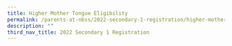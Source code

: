 ```yaml
---
title: Higher Mother Tongue Eligibility
permalink: /parents-at-nbss/2022-secondary-1-registration/higher-mother-tongue-eligibility
description: ""
third_nav_title: 2022 Secondary 1 Registration
---
```

